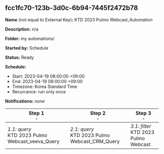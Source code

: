 ## fcc1fc70-123b-3d0c-6b94-7445f2472b78

**Name** (not equal to External Key)**:** KTD 2023 Pulmo Webcast_Automation

**Description:** n/a

**Folder:** my automations/

**Started by:** Schedule

**Status:** Ready

**Schedule:**

* Start: 2023-04-19 08:00:00 +09:00
* End: 2023-04-19 08:00:00 +09:00
* Timezone: Korea Standard Time
* Recurrance: run only once

**Notifications:** _none_


| Step 1<br>_<small>-</small>_ | Step 2<br>_<small>-</small>_ | Step 3<br>_<small>-</small>_ |
| --- | --- | --- |
| _1.1: query_<br>KTD 2023 Pulmo Webcast_veeva_Query | _2.1: query_<br>KTD 2023 Pulmo Webcast_CRM_Query | _3.1: filter_<br>KTD 2023 Pulmo Webcast |
